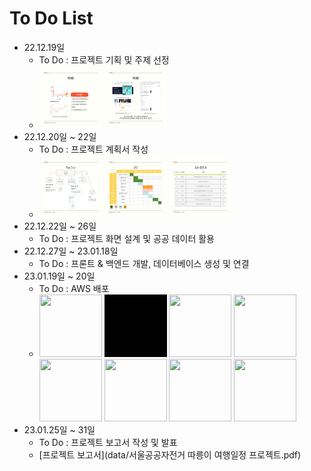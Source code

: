 # To Do List
+ 22.12.19일
    + To Do : 프로젝트 기획 및 주제 선정
    + <img src="data/서울공공자전거%20따릉이%20여행일정%20프로젝트-005.jpg" width="100" height="100"> <img src="data/서울공공자전거%20따릉이%20여행일정%20프로젝트-006.jpg" width="100" height="100"> 
+ 22.12.20일 ~ 22일
    + To Do : 프로젝트 계획서 작성
    + <img src="data/서울공공자전거%20따릉이%20여행일정%20프로젝트-009.jpg" width="100" height="100"> <img src="data/서울공공자전거%20따릉이%20여행일정%20프로젝트-010.jpg" width="100" height="100"> <img src="data/서울공공자전거%20따릉이%20여행일정%20프로젝트-011.jpg" width="100" height="100"> 
+ 22.12.22일 ~ 26일
    + To Do : 프로젝트 화면 설계 및 공공 데이터 활용
+ 22.12.27일 ~ 23.01.18일
    + To Do : 프론트 & 백엔드 개발, 데이터베이스 생성 및 연결
+ 23.01.19일 ~ 20일
    + To Do : AWS 배포
    + <img src="data/메인화면.gif" width="100" height="100"> <img src="data/회원가입.gif" width="100" height="100"> <img src="data/로그인.gif" width="100" height="100"> <img src="data/대여소.gif" width="100" height="100"> <img src="data/코스-확인.gif" width="100" height="100"> <img src="data/코스-만들기.gif" width="100" height="100"> <img src="data/포럼.gif" width="100" height="100"> <img src="data/sns로그인.gif" width="100" height="100"> 
+ 23.01.25일 ~ 31일
    + To Do : 프로젝트 보고서 작성 및 발표
    + [프로젝트 보고서](data/서울공공자전거 따릉이 여행일정 프로젝트.pdf)